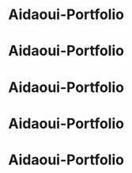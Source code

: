 # Aidaoui-Portfolio
# Aidaoui-Portfolio
# Aidaoui-Portfolio
# Aidaoui-Portfolio
# Aidaoui-Portfolio
